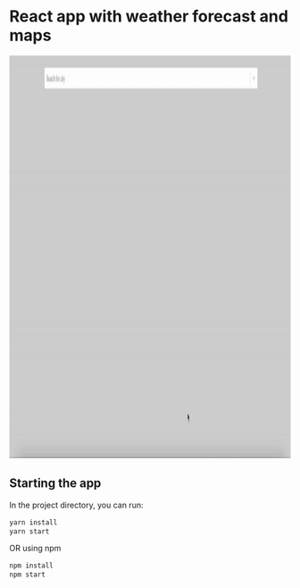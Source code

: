 # React app with weather forecast and maps
 </bc>
 <img src="./Weather-app.gif" alt="Weather-app" height="720">

## Starting the app

In the project directory, you can run:

```
yarn install
yarn start
```

OR using npm

```
npm install
npm start
```
